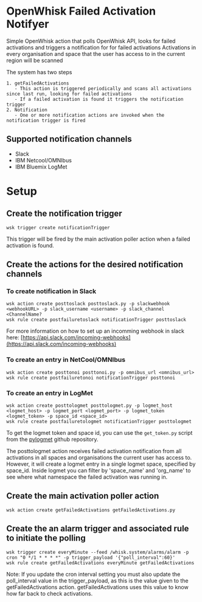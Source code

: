 # OpenWhisk Failed Activation Notifyer

Simple OpenWhisk action that polls OpenWhisk API, looks for failed activations and triggers a notification for for failed activations
Activations in every organisation and space that the user has access to in the current region will be scanned

The system has two steps
    
    1. getFailedActivations
       - This action is triggered periodically and scans all activations since last run, looking for failed activations
       - If a failed activation is found it triggers the notification trigger
    2. Notification
       - One or more notification actions are invoked when the notification trigger is fired


## Supported notification channels

- Slack
- IBM Netcool/OMNIbus
- IBM Bluemix LogMet

# Setup

## Create the notification trigger
```
wsk trigger create notificationTrigger
```
This trigger will be fired by the main activation poller action when a failed activation is found.


## Create the actions for the desired notification channels

### To create notification in Slack
```
wsk action create posttoslack posttoslack.py -p slackwebhook <webhookURL> -p slack_username <username> -p slack_channel <ChannelName?
wsk rule create postfailuretoslack notificationTrigger posttoslack
```
For more information on how to set up an incomming webhook in slack here: [https://api.slack.com/incoming-webhooks](https://api.slack.com/incoming-webhooks)

### To create an entry in NetCool/OMNIbus
```
wsk action create posttonoi posttonoi.py -p omnibus_url <omnibus_url>
wsk rule create postfailuretonoi notificationTrigger posttonoi
```

### To create an entry in LogMet
```
wsk action create posttologmet posttologmet.py -p logmet_host <logmet_host> -p logmet_port <logmet_port> -p logmet_token <logmet_token> -p space_id <space_id>
wsk rule create postfailuretologmet notificationTrigger posttologmet
```

To get the logmet token and space id, you can use the ```get_token.py``` script from the [pylogmet](https://github.com/locke105/pylogmet) github repository.

The posttologmet action receives failed activation notification from all activations in all spaces and organisations the current user has access to. However, it will create a logmet entry in a single logmet space, specified by space_id.
Inside logmet you can filter by 'space_name' and 'org_name' to see where what namespace the failed activation was running in.


## Create the main activation poller action
```
wsk action create getFailedActivations getFailedActivations.py
```

## Create the an alarm trigger and associated rule to initiate the polling
```
wsk trigger create everyMinute --feed /whisk.system/alarms/alarm -p cron "0 */1 * * * *" -p trigger_payload '{"poll_interval":60}'
wsk rule create getFailedActivations everyMinute getFailedActivations
```

Note: If you update the cron interval setting you must also update the poll_interval value in the trigger_payload, as this is the value given to the getFailedActivations action. getFailedActivations uses this value to know how far back to check activations.


